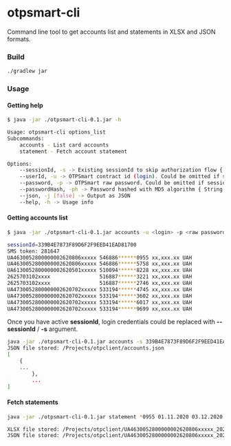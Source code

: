 # otpsmart-cli



Command line tool to get accounts list and statements in XLSX and JSON formats.

### Build

```bash
./gradlew jar
```

### Usage

#### Getting help

```bash
$ java -jar ./otpsmart-cli-0.1.jar -h

Usage: otpsmart-cli options_list
Subcommands: 
    accounts - List card accounts
    statement - Fetch account statement

Options: 
    --sessionId, -s -> Existing sessionId to skip authorization flow { String }
    --userId, -u -> OTPSmart contract id (login). Could be omitted if sessionId provided { String }
    --password, -p -> OTPSmart raw password. Could be omitted if sessionId or passwordHash provided { String }
    --passwordHash, -ph -> Password hashed with MD5 algorithm { String }
    --json, -j [false] -> Output as JSON 
    --help, -h -> Usage info 

```

#### Getting accounts list

```bash
$ java -jar ./otpsmart-cli-0.1.jar accounts -u <login> -p <raw password> --json

sessionId=339B4E7873F89D6F2F9EED41EAD81700
SMS token: 281647
UA4630052800000002620806xxxxx 546886******0955 xx,xxx.xx UAH
UA4630052800000002620806xxxxx 546886******5758 xx,xxx.xx UAH
UA6130052800000002620501xxxxx 510094******8228 xx,xxx.xx UAH
2625703102xxxx                516887******3221 xx,xxx.xx UAH
2625703102xxxx                516887******2746 xx,xxx.xx UAH
UA4730052800000002620702xxxxx 533194******4745 xx,xxx.xx UAH
UA4730052800000002620702xxxxx 533194******3602 xx,xxx.xx UAH
UA4730052800000002620702xxxxx 533194******6017 xx,xxx.xx UAH
UA4730052800000002620702xxxxx 533194******9699 xx,xxx.xx UAH

```

Once you have active **sessionId**, login credentials could be replaced with **--sessionId** / **-s** argument.

```bash
java -jar ./otpsmart-cli-0.1.jar accounts -s 339B4E7873F89D6F2F9EED41EAD81700 --json
JSON file stored: /Projects/otpclient/accounts.json
[
    {
    ...
		},
		...
]
```

#### Fetch statements

```bash
java -jar ./otpsmart-cli-0.1.jar statement *0955 01.11.2020 03.12.2020 -s 339B4E7873F89D6F2F9EED41EAD81700 --json

XLSX file stored: /Projects/otpclient/UA4630052800000002620806xxxxx_20201101_20201203.xls
JSON file stored: /Projects/otpclient/UA4630052800000002620806xxxxx_20201101_20201203.json
```

